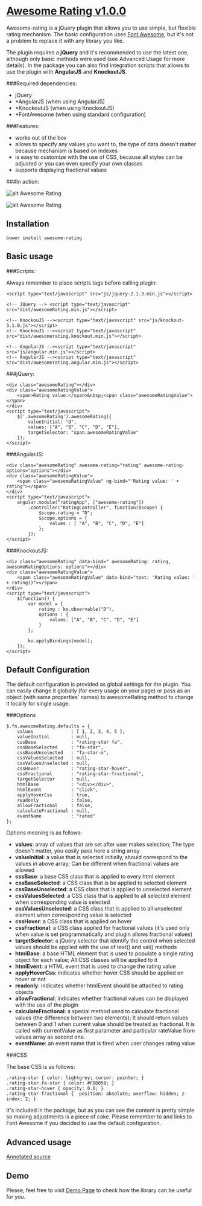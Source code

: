 [Awesome Rating v1.0.0](http://bandraszyk.github.io/awesome-rating/)
==============

Awesome-rating is a jQuery plugin that allows you to use simple, but flexible rating mechanism. The basic configuration uses [Font Awesome](https://github.com/FortAwesome/Font-Awesome), but it's not a problem to replace it with any library you like.

The plugin requires a **jQuery**  and it's recommended to use the latest one, although only basic methods were used (see Advanced Usage for more details). In the package you can also find integration scripts that allows to use the plugin with **AngularJS** and **KnockoutJS**.

###Required dependencies:

- jQuery
- *AngularJS (when using AngularJS)
- *KnockoutJS (when using KnockoutJS)
- *FontAwesome (when using standard configuration)

###Features:

- works out of the box
- allows to specify any values you want to, the type of data doesn't matter because mechanism is based on indexes
- is easy to customize with the use of CSS, because all styles can be adjusted or you can even specify your own classes
- supports displaying fractional values

###In action:


![alt Awesome Rating](http://bandraszyk.github.io/awesome-rating/rating_1.png)

![alt Awesome Rating](http://bandraszyk.github.io/awesome-rating/rating_2.png)

Installation
--------------

    bower install awesome-rating

Basic usage
--------------

###Scripts:

Always remember to place scripts tags before calling plugin:

    <script type="text/javascript" src="js/jquery-2.1.3.min.js"></script>

	<!-- JQuery --> <script type="text/javascript" src="dist/awesomeRating.min.js"></script>

	<!-- KnockouJS --><script type="text/javascript" src="js/knockout-3.1.0.js"></script>
	<!-- KnockouJS --><script type="text/javascript" src="dist/awesomerating.knockout.min.js"></script>

	<!-- AngularJS --><script type="text/javascript" src="js/angular.min.js"></script>
	<!-- AngularJS --><script type="text/javascript" src="dist/awesomerating.angular.min.js"></script>


###jQuery:

    <div class="awesomeRating"></div>
    <div class="awesomeRatingValue">
        <span>Rating value:</span>&nbsp;<span class="awesomeRatingValue"></span>
    </div>
    <script type="text/javascript">
        $('.awesomeRating').awesomeRating({
            valueInitial: "D",
            values: ["A", "B", "C", "D", "E"],
            targetSelector: "span.awesomeRatingValue"
        });
    </script>

###AngularJS:

    <div class="awesomeRating" awesome-rating="rating" awesome-rating-options="options"></div>
	<div class="awesomeRatingValue">
		<span class="awesomeRatingValue" ng-bind="'Rating value: ' + rating"></span>
	</div>
	<script type="text/javascript">
		angular.module("ratingApp", ["awesome-rating"])
			.controller("RatingController", function($scope) {
				$scope.rating = "D";
				$scope.options = {
					values : [ "A", "B", "C", "D", "E"]
				};
			});
	</script>

###KnockoutJS:

    <div class="awesomeRating" data-bind=" awesomeRating: rating, awesomeRatingOptions: options"></div>
	<div class="awesomeRatingValue">
		<span class="awesomeRatingValue" data-bind="text: 'Rating value: ' + rating()"></span>
	</div>
	<script type="text/javascript">
		$(function() {
			var model = {
				rating : ko.observable("D"),
				options : {
					values: ["A", "B", "C", "D", "E"]
				}
			};

			ko.applyBindings(model);
		});
	</script>

Default Configuration
--------------

The default configuration is provided as global settings for the plugin. You can easily change it globally (for every usage on your page) or pass as an object (with same properties' names) to awesomeRating method to change it locally for single usage.

###Options

    $.fn.awesomeRating.defaults = {
        values              : [ 1, 2, 3, 4, 5 ],
        valueInitial        : null,
        cssBase             : "rating-star fa",
        cssBaseSelected     : "fa-star",
        cssBaseUnselected   : "fa-star-o",
        cssValuesSelected   : null,
        cssValuesUnselected : null,
        cssHover            : "rating-star-hover",
        cssFractional       : "rating-star-fractional",
        targetSelector      : null,
        htmlBase            : "<div></div>",
        htmlEvent           : "click",
        applyHoverCss       : true,
        readonly            : false,
        allowFractional     : false,
        calculateFractional : null,
        eventName           : "rated"
    };

Options meaning is as follows:

- **values**: array of values that are set after user makes selection; The type doesn't matter, you easily pass here a string array
- **valueInitial**: a value that is selected initially, should correspond to the values in above array; Can be different when fractional values are allowed
- **cssBase**: a base CSS class that is applied to every html element
- **cssBaseSelected**: a CSS class that is be applied to selected element
- **cssBaseUnselected**: a CSS class that is applied to unselected element
- **cssValuesSelected**: a CSS class that is applied to all selected element when corresponding value is selected
- **cssValuesUnselected**: a CSS class that is applied to all unselected element when corresponding value is selected
- **cssHover**: a CSS class that is applied on hover
- **cssFractional**: a CSS class applied for fractional values (it's used only when value is set programmatically and plugin allows fractional values)
- **targetSelector**: a jQuery selector that identify the control when selected values should be applied with the use of text() and val() methods
- **htmlBase**: a base HTML element that is used to populate a single rating object for each value; All CSS classes will be applied to it
- **htmlEvent**: a HTML event that is used to change the rating value
- **applyHoverCss**: indicates whether hover CSS should be applied on hover or not
- **readonly**: indicates whether htmlEvent should be attached to rating objects
- **allowFractional**: indicates whether fractional values can be displayed with the use of the plugin
- **calculateFractional**: a special method used to calculate fractional values (the difference between two elements); It should return values between 0 and 1 when current value should be treated as fractional. It is called with currentValue as first parameter and particular rateValue from values array as second one.
- **eventName**: an event name that is fired when user changes rating value

###CSS

The base CSS is as follows:

    .rating-star { color: lightgrey; cursor: pointer; }
    .rating-star.fa-star { color: #FDD05B; }
    .rating-star-hover { opacity: 0.6; }
    .rating-star-fractional {  position: absolute; overflow: hidden; z-index: 2; }

It's included in the package, but as you can see the content is pretty simple so making adjustments is a piece of cake. Please remember to and links to Font Awesome if you decided to use the default configuration.

Advanced usage
--------------

[Annotated source](http://bandraszyk.github.io/awesome-rating/docs/awesomeRating.html)


Demo
--------------

Please, feel free to visit [Demo Page](http://bandraszyk.github.io/awesome-rating/) to check how the library can be useful for you.